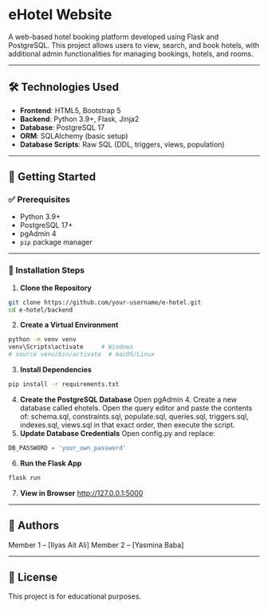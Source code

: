 # eHotel Website

A web-based hotel booking platform developed using Flask and PostgreSQL. This project allows users to view, search, and book hotels, with additional admin functionalities for managing bookings, hotels, and rooms.

---

## 🛠 Technologies Used

- **Frontend**: HTML5, Bootstrap 5
- **Backend**: Python 3.9+, Flask, Jinja2
- **Database**: PostgreSQL 17
- **ORM**: SQLAlchemy (basic setup)
- **Database Scripts**: Raw SQL (DDL, triggers, views, population)

---

## 🚀 Getting Started

### ✅ Prerequisites

- Python 3.9+
- PostgreSQL 17+
- pgAdmin 4
- `pip` package manager

---

### 🧪 Installation Steps

1. **Clone the Repository**
```bash
git clone https://github.com/your-username/e-hotel.git
cd e-hotel/backend
```
2. **Create a Virtual Environment**
```bash
python -m venv venv
venv\Scripts\activate     # Windows
# source venv/bin/activate  # macOS/Linux
```
3. **Install Dependencies**
```bash
pip install -r requirements.txt
```
4. **Create the PostgreSQL Database**
Open pgAdmin 4.
Create a new database called ehotels.
Open the query editor and paste the contents of: schema.sql, constraints.sql, populate.sql, queries.sql, triggers.sql, indexes.sql, views.sql in that exact order, then execute the script.
5. **Update Database Credentials**
Open config.py and replace:
```python
DB_PASSWORD = 'your_own_password'
```
6. **Run the Flask App**
```bash
flask run
```
7. **View in Browser**
http://127.0.0.1:5000

---

## 🙌 Authors

Member 1 – [Ilyas Ait Ali]
Member 2 – [Yasmina Baba]

---

## 🧾 License
This project is for educational purposes.